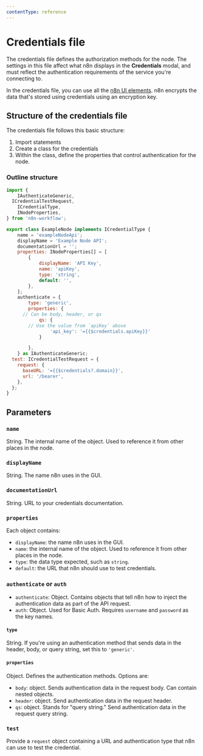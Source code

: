 ```yaml
---
contentType: reference
---
```


# Credentials file

The credentials file defines the authorization methods for the node. The settings in this file affect what n8n displays in the **Credentials** modal, and must reflect the authentication requirements of the service you're connecting to.

In the credentials file, you can use all the [n8n UI elements](/integrations/creating-nodes/build/reference/ui-elements/). n8n encrypts the data that's stored using credentials using an encryption key.

## Structure of the credentials file

The credentials file follows this basic structure:

1. Import statements
2. Create a class for the credentials
3. Within the class, define the properties that control authentication for the node.

### Outline structure

```js
import {
	IAuthenticateGeneric,
  ICredentialTestRequest,
	ICredentialType,
	INodeProperties,
} from 'n8n-workflow';

export class ExampleNode implements ICredentialType {
	name = 'exampleNodeApi';
	displayName = 'Example Node API';
	documentationUrl = '';
	properties: INodeProperties[] = [
		{
			displayName: 'API Key',
			name: 'apiKey',
			type: 'string',
			default: '',
		},
	];
	authenticate = {
		type: 'generic',
		properties: {
      // Can be body, header, or qs
			qs: {
        // Use the value from `apiKey` above
				'api_key': '={{$credentials.apiKey}}'
			}

		},
	} as IAuthenticateGeneric;
  test: ICredentialTestRequest = {
    request: {
      baseURL: '={{$credentials?.domain}}',
      url: '/bearer',
    },
  };
}
```


## Parameters

### `name`

String. The internal name of the object. Used to reference it from other places in the node.

### `displayName`

String. The name n8n uses in the GUI.

### `documentationUrl`

String. URL to your credentials documentation.

### `properties`

Each object contains:

* `displayName`: the name n8n uses in the GUI.
* `name`: the internal name of the object. Used to reference it from other places in the node.
* `type`: the data type expected, such as `string`.
* `default`: the URL that n8n should use to test credentials.

### `authenticate` or `auth`

* `authenticate`: Object. Contains objects that tell n8n how to inject the authentication data as part of the API request. 
* `auth`: Object. Used for Basic Auth. Requires `username` and `password` as the key names.

#### `type`

String. If you're using an authentication method that sends data in the header, body, or query string, set this to `'generic'`. 

#### `properties`

Object. Defines the authentication methods. Options are:

* `body`: object. Sends authentication data in the request body. Can contain nested objects. 
* `header`: object. Send authentication data in the request header.
* `qs`: object. Stands for "query string." Send authentication data in the request query string.

### `test`

Provide a `request` object containing a URL and authentication type that n8n can use to test the credential.
